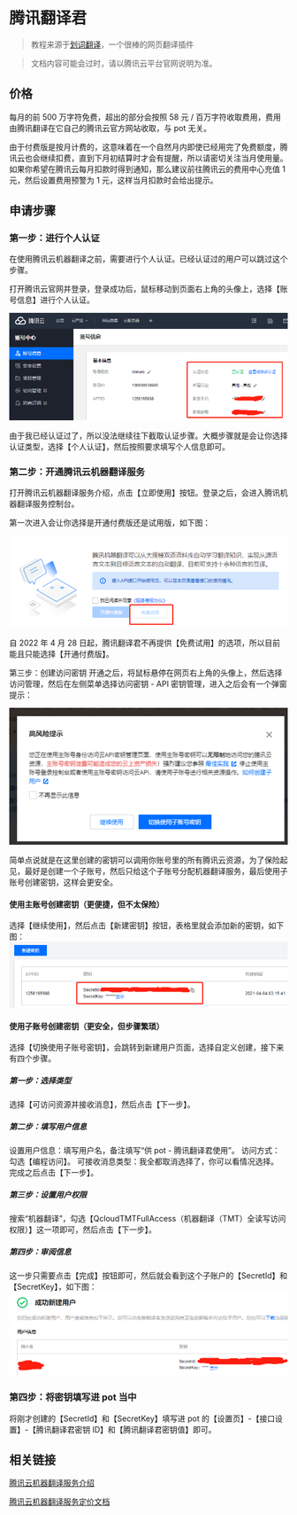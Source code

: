 # 腾讯翻译君

> 教程来源于[划词翻译](https://hcfy.app/)，一个很棒的网页翻译插件

> 文档内容可能会过时，请以腾讯云平台官网说明为准。

## 价格

每月的前 500 万字符免费，超出的部分会按照 58 元 / 百万字符收取费用，费用由腾讯翻译在它自己的腾讯云官方网站收取，与 pot 无关。

由于付费版是按月计费的，这意味着在一个自然月内即使已经用完了免费额度，腾讯云也会继续扣费，直到下月初结算时才会有提醒，所以请密切关注当月使用量。如果你希望在腾讯云每月扣款时得到通知，那么建议前往腾讯云的费用中心充值 1 元，然后设置费用预警为 1 元，这样当月扣款时会给出提示。

## 申请步骤

### 第一步：进行个人认证

在使用腾讯云机器翻译之前，需要进行个人认证。已经认证过的用户可以跳过这个步骤。

打开腾讯云官网并登录，登录成功后，鼠标移动到页面右上角的头像上，选择【账号信息】进行个人认证。

![1](./asset/tencent1.png)

由于我已经认证过了，所以没法继续往下截取认证步骤。大概步骤就是会让你选择认证类型，选择【个人认证】，然后按照要求填写个人信息即可。

### 第二步：开通腾讯云机器翻译服务

打开腾讯云机器翻译服务介绍，点击【立即使用】按钮。登录之后，会进入腾讯机器翻译服务控制台。

第一次进入会让你选择是开通付费版还是试用版，如下图：

![2](./asset/tencent2.png)

自 2022 年 4 月 28 日起，腾讯翻译君不再提供【免费试用】的选项，所以目前能且只能选择【开通付费版】。

第三步：创建访问密钥
开通之后，将鼠标悬停在网页右上角的头像上，然后选择访问管理，然后在左侧菜单选择访问密钥 - API 密钥管理，进入之后会有一个弹窗提示：

![3](./asset/tencent3.png)

简单点说就是在这里创建的密钥可以调用你账号里的所有腾讯云资源，为了保险起见，最好是创建一个子账号，然后只给这个子账号分配机器翻译服务，最后使用子账号创建密钥，这样会更安全。

#### 使用主账号创建密钥（更便捷，但不太保险）

选择【继续使用】，然后点击【新建密钥】按钮，表格里就会添加新的密钥，如下图：
![4](./asset/tencent4.png)

#### 使用子账号创建密钥（更安全，但步骤繁琐）

选择【切换使用子账号密钥】，会跳转到新建用户页面，选择自定义创建，接下来有四个步骤。

##### 第一步：选择类型

选择【可访问资源并接收消息】，然后点击【下一步】。

##### 第二步：填写用户信息

设置用户信息：填写用户名，备注填写“供 pot - 腾讯翻译君使用”。
访问方式：勾选【编程访问】。
可接收消息类型：我全都取消选择了，你可以看情况选择。
完成之后点击【下一步】。

##### 第三步：设置用户权限

搜索“机器翻译”，勾选【QcloudTMTFullAccess（机器翻译（TMT）全读写访问权限）】这一项即可，然后点击【下一步】。

##### 第四步：审阅信息

这一步只需要点击【完成】按钮即可，然后就会看到这个子账户的【SecretId】和【SecretKey】，如下图：
![5](./asset/tencent5.png)

### 第四步：将密钥填写进 pot 当中

将刚才创建的【SecretId】和【SecretKey】填写进 pot 的【设置页】-【接口设置】-【腾讯翻译君密钥 ID】和【腾讯翻译君密钥值】即可。

## 相关链接

[腾讯云机器翻译服务介绍](https://curl.qcloud.com/Ykn2htRP)

[腾讯云机器翻译服务定价文档](https://curl.qcloud.com/JAXtzpXl)

